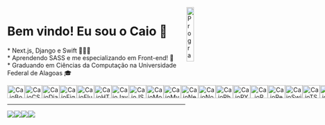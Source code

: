 <img src="https://i.imgur.com/i5Uejlk.png" min-width="18%" max-width="18%" width="18%" align="right" alt="Programador">
<p align="left"> 
  <h1>Bem vindo! Eu sou o Caio 👋</h1>
</p>

<p align="left"> 
* Next.js, Django e Swift 🧑🏻‍💻<br>
* Aprendendo SASS e me especializando em Front-end! 🌱<br>
* Graduando em Ciências da Computação na Universidade Federal de Alagoas 🎓<br>
</p>

<div style="display: flex" align="center"><br>
  <img align="center" alt="CaioBootstrap" height="30" width="40" src="https://cdn.jsdelivr.net/gh/devicons/devicon/icons/bootstrap/bootstrap-original.svg">
  <img align="center" alt="CaioCSS" height="30" width="40" src="https://cdn.jsdelivr.net/gh/devicons/devicon/icons/css3/css3-original-wordmark.svg">
  <img align="center" alt="CaioDjango" height="30" width="40" src="https://cdn.jsdelivr.net/gh/devicons/devicon/icons/django/django-plain.svg" />  
  <img align="center" alt="CaioFigma" height="30" width="40" src="https://cdn.jsdelivr.net/gh/devicons/devicon/icons/figma/figma-original.svg" />
  <img align="center" alt="CaioFlutter" height="30" width="40" src="https://cdn.jsdelivr.net/gh/devicons/devicon/icons/flutter/flutter-original.svg" />
  <img align="center" alt="CaioHTML5" height="30" width="40" src="https://cdn.jsdelivr.net/gh/devicons/devicon/icons/html5/html5-original.svg">
  <img align="center" alt="CaioJava" height="30" width="40" src="https://cdn.jsdelivr.net/gh/devicons/devicon/icons/java/java-original-wordmark.svg">
  <img align="center" alt="CaioJS" height="30" width="40" src="https://cdn.jsdelivr.net/gh/devicons/devicon/icons/javascript/javascript-original.svg">
  <img align="center" alt="CaioMongo" height="30" width="40" src="https://cdn.jsdelivr.net/gh/devicons/devicon/icons/mongodb/mongodb-original-wordmark.svg">
  <img align="center" alt="CaioMySQL" height="30" width="40" src="https://cdn.jsdelivr.net/gh/devicons/devicon/icons/mysql/mysql-original.svg">
  <img align="center" alt="CaioNext" height="30" width="40" src="https://www.datocms-assets.com/75941/1657707878-nextjs_logo.png" />
  <img align="center" alt="CaioNode" height="30" width="40" src="https://cdn.jsdelivr.net/gh/devicons/devicon/icons/nodejs/nodejs-original-wordmark.svg">
  <img align="center" alt="CaioPhotoshop" height="30" width="40" src="https://cdn.jsdelivr.net/gh/devicons/devicon/icons/photoshop/photoshop-line.svg">
  <img align="center" alt="CaioPY" height="30" width="40" src="https://cdn.jsdelivr.net/gh/devicons/devicon/icons/python/python-original-wordmark.svg">
  <img align="center" alt="CaioR" height="30" width="40" src="https://cdn.jsdelivr.net/gh/devicons/devicon/icons/r/r-original.svg">
  <img align="center" alt="CaioReact" height="30" width="40" src="https://cdn.jsdelivr.net/gh/devicons/devicon/icons/react/react-original-wordmark.svg" />         
  <img align="center" alt="CaioSwift" height="30" width="40" src="https://cdn.jsdelivr.net/gh/devicons/devicon/icons/swift/swift-original.svg">
  <img align="center" alt="CaioTS" height="30" width="40" src="https://cdn.jsdelivr.net/gh/devicons/devicon/icons/typescript/typescript-original.svg" />                                 
  <img align="center" alt="CaioVSC" height="30" width="40" src="https://cdn.jsdelivr.net/gh/devicons/devicon/icons/vscode/vscode-original.svg">
  </div>

<hr>
<div style="display: flex" align="center">
  <a href="http://caioagralemos.com" target="_blank"><img src="https://img.shields.io/badge/website-000000?style=for-the-badge&logo=About.me&logoColor=white" target="_blank"></a>
  <a href = "mailto:caioagralemos@live.com"><img src="https://img.shields.io/badge/Microsoft_Outlook-0078D4?style=for-the-badge&logo=microsoft-outlook&logoColor=white" target="_blank"></a>
  <a href="https://www.linkedin.com/in/caio-lemos-9aa113218/" target="_blank"><img src="https://img.shields.io/badge/-LinkedIn-%230077B5?style=for-the-badge&logo=linkedin&logoColor=white" target="_blank"></a> 
  <a href="https://instagram.com/caioagralemos" target="_blank"><img src="https://img.shields.io/badge/-Instagram-%23E4405F?style=for-the-badge&logo=instagram&logoColor=white" target="_blank"></a>
</div>
